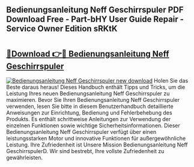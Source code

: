 ## Bedienungsanleitung Neff Geschirrspuler PDF Download Free - Part-bHY User Guide Repair - Service Owner Edition sRKtK

# <h2><a href="http://df4o50.blite.top/?on=Bedienungsanleitung+Neff+Geschirrspuler">🔗Download 👉🔴 Bedienungsanleitung Neff Geschirrspuler</a></h2>

[![Bedienungsanleitung Neff Geschirrspuler new download](https://i.imgur.com/lujVjoI.png)](http://df4o50.blite.top/?on=Bedienungsanleitung+Neff+Geschirrspuler)
Holen Sie das Beste daraus heraus! Dieses Handbuch enthält Tipps und Tricks, um die Leistung Ihres neuen Bedienungsanleitung Neff Geschirrspuler zu maximieren. Bevor Sie Ihren Bedienungsanleitung Neff Geschirrspuler verwenden, lesen Sie bitte in diesem Benutzerhandbuch detaillierte Anweisungen zur Einrichtung, Bedienung und Fehlerbehebung des Produkts. Es enthält schrittweise Anleitungen zur Verwendung der einzelnen Funktionen sowie wichtige Sicherheitsinformationen. Dieser Bedienungsanleitung Neff Geschirrspuler verfügt über einen leistungsstarken Motor und innovative Funktionen für außergewöhnliche Leistung. Ihre Zufriedenheit ist Unsere Mission Bedienungsanleitung Neff GeschirrspulerD. Wir sind bestrebt, Ihre vollste Zufriedenheit zu gewährleisten.
